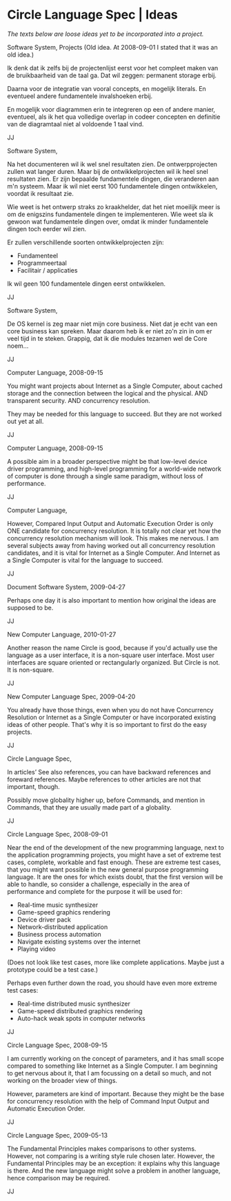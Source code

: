 ﻿Circle Language Spec | Ideas
============================

*The texts below are loose ideas yet to be incorporated into a project.*

Software System, Projects
(Old idea. At 2008-09-01 I stated that it was an old idea.)

Ik denk dat ik zelfs bij de projectenlijst
eerst voor het compleet maken van de bruikbaarheid van de taal ga.
Dat wil zeggen: permanent storage erbij.

Daarna voor de integratie van vooral concepts, en mogelijk literals.
En eventueel andere fundamentele invalshoeken erbij.

En mogelijk voor diagrammen erin te integreren op een of andere manier,
eventueel, als ik het qua volledige overlap in codeer concepten en
definitie van de diagramtaal niet al voldoende 1 taal vind.

JJ


Software System,

Na het documenteren wil ik wel snel resultaten zien.
De ontwerpprojecten zullen wat langer duren.
Maar bij de ontwikkelprojecten wil ik heel snel resultaten zien. Er zijn bepaalde fundamentele dingen, die veranderen aan m'n systeem. Maar ik wil niet eerst 100 fundamentele dingen ontwikkelen, voordat ik resultaat zie.

Wie weet is het ontwerp straks zo kraakhelder, dat het niet moeilijk meer is om de enigszins fundamentele dingen te implementeren. Wie weet sla ik gewoon wat fundamentele dingen over, omdat ik minder fundamentele dingen toch eerder wil zien.

Er zullen verschillende soorten ontwikkelprojecten zijn:

- Fundamenteel
- Programmeertaal
- Facilitair / applicaties

Ik wil geen 100 fundamentele dingen eerst ontwikkelen.

JJ


Software System,

De OS kernel is zeg maar niet mijn core business.
Niet dat je echt van een core business kan spreken.
Maar daarom heb ik er niet zo'n zin in om er veel tijd in te steken. Grappig, dat ik die modules tezamen wel de Core noem...

JJ


Computer Language,
2008-09-15

You might want projects about Internet as a Single Computer,
about cached storage and the connection
between the logical and the physical.
AND transparent security.
AND concurrency resolution.

They may be needed for this language to succeed. But they are not worked out yet at all.

JJ


Computer Language,
2008-09-15

A possible aim in a broader perspective might be that low-level device driver programming, and high-level programming for a world-wide network of computer is done through a single same paradigm, without loss of performance.

JJ


Computer Language,

However, Compared Input Output and Automatic Execution Order is only ONE candidate for concurrency resolution.
It is totally not clear yet how the concurrency resolution mechanism will look.
This makes me nervous. I am several subjects away from having worked out all concurrency resolution candidates,
and it is vital for Internet as a Single Computer. And Internet as a Single Computer is vital for the language to succeed.

JJ


Document Software System,
2009-04-27

Perhaps one day it is also important to mention how original the ideas are supposed to be.

JJ


New Computer Language,
2010-01-27

Another reason the name Circle is good,
because if you'd actually use the language as a user interface, it is a non-square user interface. Most user interfaces are
square oriented or rectangularly organized.
But Circle is not. It is non-square.

JJ


New Computer Language Spec,
2009-04-20

You already have those things, even when you do not have Concurrency Resolution or Internet as a Single Computer or have incorporated existing ideas of other people. That's why it is so important to first do the easy projects.

JJ


Circle Language Spec,

In articles’ See also references, you can have backward references and foreward references. Maybe references to other articles are not that important, though.

Possibly move globality higher up, before Commands, and mention in Commands, that they are usually made part of a globality.

JJ


Circle Language Spec,
2008-09-01

Near the end of the development of the new programming language, next to the application programming projects, you might have a set of extreme test cases, complete, workable and fast enough. These are extreme test cases, that you might want possible in the new general purpose programming language.
It are the ones for which exists doubt, that the first version will be able to handle, so consider a challenge, especially in the area of performance and complete for the purpose it will be used for:

- Real-time music synthesizer
- Game-speed graphics rendering
- Device driver pack
- Network-distributed application
- Business process automation
- Navigate existing systems over the internet
- Playing video

(Does not look like test cases, more like complete applications. Maybe just a prototype could be a test case.)

Perhaps even further down the road, you should have even more extreme test cases:

- Real-time distributed music synthesizer
- Game-speed distributed graphics rendering
- Auto-hack weak spots in computer networks

JJ


Circle Language Spec,
2008-09-15

I am currently working on the concept of parameters, and it has small scope compared to something like Internet as a Single Computer. I am beginning to get nervous about it, that I am focussing on a detail so much, and not working on the broader view of things.

However, parameters are kind of important. Because they might be the base for concurrency resolution with the help of Command Input Output and Automatic Execution Order.

JJ


Circle Language Spec,
2009-05-13

The Fundamental Principles makes comparisons to other systems. However, not comparing is a writing style rule chosen later. However, the Fundamental Principles may be an exception: it explains why this language is there. And the new language might solve a problem in another language, hence comparison may be required.

JJ
